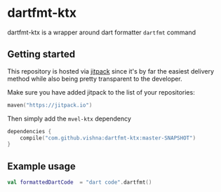 # dartfmt-ktx

dartfmt-ktx is a wrapper around dart formatter `dartfmt` command

## Getting started

This repository is hosted via [jitpack](https://jitpack.io/) since it's by far the easiest delivery method while also being pretty transparent to the developer.

Make sure you have added jitpack to the list of your repositories:

```kotlin
maven("https://jitpack.io")
```

Then simply add the `mvel-ktx` dependency

```kotlin
dependencies {
    compile("com.github.vishna:dartfmt-ktx:master-SNAPSHOT")
}
```

## Example usage

```kotlin
val formattedDartCode  = "dart code".dartfmt()
```